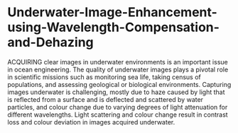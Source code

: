# Underwater-Image-Enhancement-using-Wavelength-Compensation-and-Dehazing
ACQUIRING clear images in underwater environments is an important issue in ocean engineering. The quality of underwater images plays a pivotal role in scientific missions such as monitoring sea life, taking census of populations, and assessing geological or biological environments. Capturing images underwater is challenging, mostly due to haze caused by light that is reflected from a surface and is deflected and scattered by water particles, and colour change due to varying degrees of light attenuation for different wavelengths. Light scattering and colour change result in contrast loss and colour deviation in images acquired underwater.
